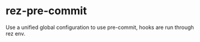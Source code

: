 # rez-pre-commit
Use a unified global configuration to use pre-commit, hooks are run through rez env.
